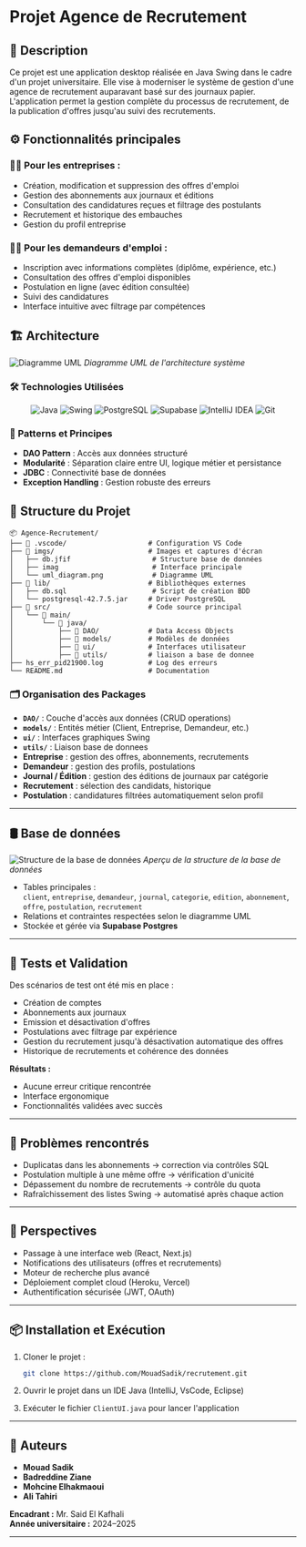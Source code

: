 # Projet Agence de Recrutement

## 📌 Description
Ce projet est une application desktop réalisée en Java Swing dans le cadre d'un projet universitaire. Elle vise à moderniser le système de gestion d'une agence de recrutement auparavant basé sur des journaux papier. L'application permet la gestion complète du processus de recrutement, de la publication d'offres jusqu'au suivi des recrutements.


## ⚙️ Fonctionnalités principales
 
### 👨‍💼 Pour les entreprises :
- Création, modification et suppression des offres d'emploi
- Gestion des abonnements aux journaux et éditions
- Consultation des candidatures reçues et filtrage des postulants
- Recrutement et historique des embauches
- Gestion du profil entreprise

### 👨‍💻 Pour les demandeurs d'emploi :
- Inscription avec informations complètes (diplôme, expérience, etc.)
- Consultation des offres d'emploi disponibles
- Postulation en ligne (avec édition consultée)
- Suivi des candidatures
- Interface intuitive avec filtrage par compétences


## 🏗️ Architecture

![Diagramme UML](./imgs/uml.png)
*Diagramme UML de l'architecture système*

### 🛠️ Technologies Utilisées

<div align="center">

![Java](https://img.shields.io/badge/Java-ED8B00?style=for-the-badge&logo=openjdk&logoColor=white)
![Swing](https://img.shields.io/badge/Java_Swing-ED8B00?style=for-the-badge&logo=java&logoColor=white)
![PostgreSQL](https://img.shields.io/badge/PostgreSQL-316192?style=for-the-badge&logo=postgresql&logoColor=white)
![Supabase](https://img.shields.io/badge/Supabase-3ECF8E?style=for-the-badge&logo=supabase&logoColor=white)
![IntelliJ IDEA](https://img.shields.io/badge/IntelliJ_IDEA-000000.svg?style=for-the-badge&logo=intellij-idea&logoColor=white)
![Git](https://img.shields.io/badge/GIT-E44C30?style=for-the-badge&logo=git&logoColor=white)

</div>

### 📐 Patterns et Principes
- **DAO Pattern** : Accès aux données structuré
- **Modularité** : Séparation claire entre UI, logique métier et persistance
- **JDBC** : Connectivité base de données
- **Exception Handling** : Gestion robuste des erreurs

## 📁 Structure du Projet

```
📦 Agence-Recrutement/
├── 📁 .vscode/                    # Configuration VS Code
├── 📁 imgs/                       # Images et captures d'écran
│   ├── db.jfif                    # Structure base de données
│   ├── imag                       # Interface principale
│   └── uml_diagram.png            # Diagramme UML
├── 📁 lib/                        # Bibliothèques externes
│   ├── db.sql                     # Script de création BDD
│   └── postgresql-42.7.5.jar     # Driver PostgreSQL
├── 📁 src/                        # Code source principal
│   └── 📁 main/
│       └── 📁 java/
│           ├── 📁 DAO/            # Data Access Objects
│           ├── 📁 models/         # Modèles de données
│           ├── 📁 ui/             # Interfaces utilisateur
│           ├── 📁 utils/          # liaison a base de donnee 
├── hs_err_pid21900.log           # Log des erreurs
└── README.md                     # Documentation
```

### 🗂️ Organisation des Packages

- **`DAO/`** : Couche d'accès aux données (CRUD operations)
- **`models/`** : Entités métier (Client, Entreprise, Demandeur, etc.)
- **`ui/`** : Interfaces graphiques Swing
- **`utils/`** : Liaison base de donnees
- **Entreprise** : gestion des offres, abonnements, recrutements  
- **Demandeur** : gestion des profils, postulations  
- **Journal / Édition** : gestion des éditions de journaux par catégorie  
- **Recrutement** : sélection des candidats, historique  
- **Postulation** : candidatures filtrées automatiquement selon profil

---

## 🛢 Base de données

![Structure de la base de données](./imgs/db.png)
*Aperçu de la structure de la base de données*

- Tables principales :  
  `client`, `entreprise`, `demandeur`, `journal`, `categorie`, `edition`, `abonnement`, `offre`, `postulation`, `recrutement`  
- Relations et contraintes respectées selon le diagramme UML  
- Stockée et gérée via **Supabase Postgres**

---

## 🧪 Tests et Validation


Des scénarios de test ont été mis en place :
- Création de comptes
- Abonnements aux journaux
- Emission et désactivation d'offres
- Postulations avec filtrage par expérience
- Gestion du recrutement jusqu'à désactivation automatique des offres
- Historique de recrutements et cohérence des données

**Résultats :**
- Aucune erreur critique rencontrée
- Interface ergonomique
- Fonctionnalités validées avec succès

---

## 🐞 Problèmes rencontrés
- Duplicatas dans les abonnements → correction via contrôles SQL  
- Postulation multiple à une même offre → vérification d'unicité  
- Dépassement du nombre de recrutements → contrôle du quota  
- Rafraîchissement des listes Swing → automatisé après chaque action

---

## 🚀 Perspectives
- Passage à une interface web (React, Next.js)  
- Notifications des utilisateurs (offres et recrutements)  
- Moteur de recherche plus avancé  
- Déploiement complet cloud (Heroku, Vercel)  
- Authentification sécurisée (JWT, OAuth)

---

## 📦 Installation et Exécution

1. Cloner le projet :
   ```bash
   git clone https://github.com/MouadSadik/recrutement.git
   ```

2. Ouvrir le projet dans un IDE Java (IntelliJ, VsCode, Eclipse)

3. Exécuter le fichier `ClientUI.java` pour lancer l'application

---

## 👥 Auteurs
- **Mouad Sadik**
- **Badreddine Ziane**  
- **Mohcine Elhakmaoui**
- **Ali Tahiri**

**Encadrant :** Mr. Said El Kafhali  
**Année universitaire :** 2024–2025

---

